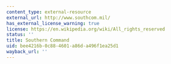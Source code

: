 ```yaml
---
content_type: external-resource
external_url: http://www.southcom.mil/
has_external_license_warning: true
license: https://en.wikipedia.org/wiki/All_rights_reserved
status: ''
title: Southern Command
uid: bee4216b-0c88-4601-a86d-a496f1ea25d1
wayback_url: ''
---
```

